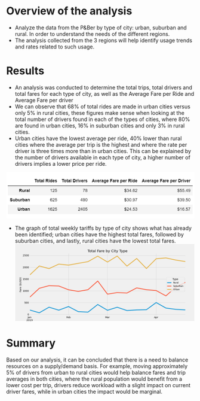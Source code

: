 # Overview of the analysis

- Analyze the data from the P&Ber by type of city: urban, suburban and rural. In order to understand the needs of the different regions.
- The analysis collected from the 3 regions will help identify usage trends and rates related to such usage.

# Results

- An analysis was conducted to determine the total trips, total drivers and total fares for each type of city, as well as the Average Fare per Ride and Average Fare per driver
- We can observe that 68% of total rides are made in urban cities versus only 5% in rural cities, these figures make sense when looking at the total number of drivers found in each of the types of cities, where 80% are found in urban cities, 16% in suburban cities and only 3% in rural cities.
- Urban cities have the lowest average per ride, 40% lower than rural cities where the average per trip is the highest and where the rate per driver is three times more than in urban cities.
This can be explained by the number of drivers available in each type of city, a higher number of drivers implies a lower price per ride.

![img](https://github.com/CarmenU18/Module_5_Challenge/blob/main/Analysis/Summary.PNG)

- The graph of total weekly tariffs by type of city shows what has already been identified; urban cities have the highest total fares, followed by suburban cities, and lastly, rural cities have the lowest total fares.
![img](https://github.com/CarmenU18/Module_5_Challenge/blob/main/Analysis/PyBer_fare_summary.png)

# Summary

Based on our analysis, it can be concluded that there is a need to balance resources on a supply/demand basis. For example, moving approximately 5% of drivers from urban to rural cities would help balance fares and trip averages in both cities, where the rural population would benefit from a lower cost per trip, drivers reduce workload with a slight impact on current driver fares, while in urban cities the impact would be marginal.
